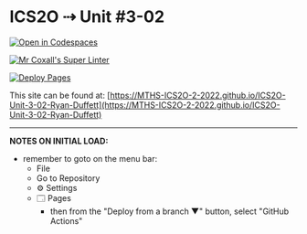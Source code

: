 # ICS2O ⇢ Unit #3-02

[![Open in Codespaces](https://classroom.github.com/assets/launch-codespace-7f7980b617ed060a017424585567c406b6ee15c891e84e1186181d67ecf80aa0.svg)](https://classroom.github.com/open-in-codespaces?assignment_repo_id=10829057)

[![Mr Coxall's Super Linter](https://github.com/MTHS-ICS2O-2-2022/ICS2O-Unit-3-02-Ryan-Duffett/workflows/Mr%20Coxall's%20Super%20Linter/badge.svg)](https://github.com/MTHS-ICS2O-2-2022/ICS2O-Unit-3-02-Ryan-Duffett/actions)

[![Deploy Pages](https://github.com/MTHS-ICS2O-2-2022/ICS2O-Unit-3-02-Ryan-Duffett/workflows/Deploy%20Pages/badge.svg)](https://github.com/MTHS-ICS2O-2-2022/ICS2O-Unit-3-02-Ryan-Duffett/actions)

This site can be found at: [https://MTHS-ICS2O-2-2022.github.io/ICS2O-Unit-3-02-Ryan-Duffett](https://MTHS-ICS2O-2-2022.github.io/ICS2O-Unit-3-02-Ryan-Duffett)

---

**NOTES ON INITIAL LOAD:**
- remember to goto on the menu bar:
  - File
  - Go to Repository
  - ⚙ Settings
  - 🗔 Pages
    - then from the "Deploy from a branch ▼" button, select "GitHub Actions"
